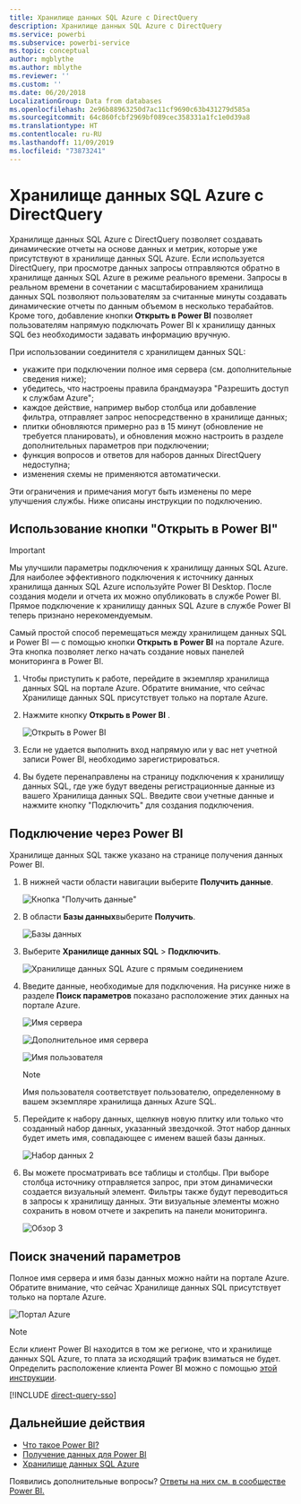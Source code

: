 ```yaml
---
title: Хранилище данных SQL Azure с DirectQuery
description: Хранилище данных SQL Azure с DirectQuery
ms.service: powerbi
ms.subservice: powerbi-service
ms.topic: conceptual
author: mgblythe
ms.author: mblythe
ms.reviewer: ''
ms.custom: ''
ms.date: 06/20/2018
LocalizationGroup: Data from databases
ms.openlocfilehash: 2e96b88963250d7ac11cf9690c63b431279d585a
ms.sourcegitcommit: 64c860fcbf2969bf089cec358331a1fc1e0d39a8
ms.translationtype: HT
ms.contentlocale: ru-RU
ms.lasthandoff: 11/09/2019
ms.locfileid: "73873241"
---
```

# <a name="azure-sql-data-warehouse-with-directquery"></a>Хранилище данных SQL Azure с DirectQuery

Хранилище данных SQL Azure с DirectQuery позволяет создавать динамические отчеты на основе данных и метрик, которые уже присутствуют в хранилище данных SQL Azure. Если используется DirectQuery, при просмотре данных запросы отправляются обратно в хранилище данных SQL Azure в режиме реального времени. Запросы в реальном времени в сочетании с масштабированием хранилища данных SQL позволяют пользователям за считанные минуты создавать динамические отчеты по данным объемом в несколько терабайтов. Кроме того, добавление кнопки **Открыть в Power BI** позволяет пользователям напрямую подключать Power BI к хранилищу данных SQL без необходимости задавать информацию вручную.

При использовании соединителя с хранилищем данных SQL:

* укажите при подключении полное имя сервера (см. дополнительные сведения ниже);
* убедитесь, что настроены правила брандмауэра "Разрешить доступ к службам Azure";
* каждое действие, например выбор столбца или добавление фильтра, отправляет запрос непосредственно в хранилище данных;
* плитки обновляются примерно раз в 15 минут (обновление не требуется планировать),  и обновления можно настроить в разделе дополнительных параметров при подключении;
* функция вопросов и ответов для наборов данных DirectQuery недоступна;
* изменения схемы не применяются автоматически.

Эти ограничения и примечания могут быть изменены по мере улучшения службы. Ниже описаны инструкции по подключению.

## <a name="using-the-open-in-power-bi-button"></a>Использование кнопки "Открыть в Power BI"

> [!Important]
> Мы улучшили параметры подключения к хранилищу данных SQL Azure.  Для наиболее эффективного подключения к источнику данных хранилища данных SQL Azure используйте Power BI Desktop.  После создания модели и отчета их можно опубликовать в службе Power BI.  Прямое подключение к хранилищу данных SQL Azure в службе Power BI теперь признано нерекомендуемым.

Самый простой способ перемещаться между хранилищем данных SQL и Power BI — с помощью кнопки **Открыть в Power BI** на портале Azure. Эта кнопка позволяет легко начать создание новых панелей мониторинга в Power BI.

1. Чтобы приступить к работе, перейдите в экземпляр хранилища данных SQL на портале Azure. Обратите внимание, что сейчас Хранилище данных SQL присутствует только на портале Azure.

2. Нажмите кнопку **Открыть в Power BI** .

    ![Открыть в Power BI](media/service-azure-sql-data-warehouse-with-direct-connect/openinpowerbi.png)

3. Если не удается выполнить вход напрямую или у вас нет учетной записи Power BI, необходимо зарегистрироваться.

4. Вы будете перенаправлены на страницу подключения к хранилищу данных SQL, где уже будут введены регистрационные данные из вашего Хранилища данных SQL. Введите свои учетные данные и нажмите кнопку "Подключить" для создания подключения.

## <a name="connecting-through-power-bi"></a>Подключение через Power BI

Хранилище данных SQL также указано на странице получения данных Power BI. 

1. В нижней части области навигации выберите **Получить данные**.  

    ![Кнопка "Получить данные"](media/service-azure-sql-data-warehouse-with-direct-connect/getdatabutton.png)

2. В области **Базы данных**выберите **Получить**.

    ![Базы данных](media/service-azure-sql-data-warehouse-with-direct-connect/databases.png)

3. Выберите **Хранилище данных SQL** \> **Подключить**.

    ![Хранилище данных SQL Azure с прямым соединением](media/service-azure-sql-data-warehouse-with-direct-connect/azuresqldatawarehouseconnect.png)

4. Введите данные, необходимые для подключения. На рисунке ниже в разделе **Поиск параметров** показано расположение этих данных на портале Azure.

    ![Имя сервера](media/service-azure-sql-data-warehouse-with-direct-connect/servername.png)

    ![Дополнительное имя сервера](media/service-azure-sql-data-warehouse-with-direct-connect/servernamewithadvanced.png)

    ![Имя пользователя](media/service-azure-sql-data-warehouse-with-direct-connect/username.png)

   > [!NOTE]
   > Имя пользователя соответствует пользователю, определенному в вашем экземпляре хранилища данных Azure SQL.

5. Перейдите к набору данных, щелкнув новую плитку или только что созданный набор данных, указанный звездочкой. Этот набор данных будет иметь имя, совпадающее с именем вашей базы данных.

    ![Набор данных 2](media/service-azure-sql-data-warehouse-with-direct-connect/dataset2.png)

6. Вы можете просматривать все таблицы и столбцы. При выборе столбца источнику отправляется запрос, при этом динамически создается визуальный элемент. Фильтры также будут переводиться в запросы к хранилищу данных. Эти визуальные элементы можно сохранить в новом отчете и закрепить на панели мониторинга.

    ![Обзор 3](media/service-azure-sql-data-warehouse-with-direct-connect/explore3.png)

## <a name="finding-parameter-values"></a>Поиск значений параметров

Полное имя сервера и имя базы данных можно найти на портале Azure. Обратите внимание, что сейчас Хранилище данных SQL присутствует только на портале Azure.

![Портал Azure](media/service-azure-sql-data-warehouse-with-direct-connect/azureportal.png)

> [!NOTE]
> Если клиент Power BI находится в том же регионе, что и хранилище данных SQL Azure, то плата за исходящий трафик взиматься не будет. Определить расположение клиента Power BI можно с помощью [этой инструкции](https://docs.microsoft.com/power-bi/service-admin-where-is-my-tenant-located).

[!INCLUDE [direct-query-sso](includes/direct-query-sso.md)]

## <a name="next-steps"></a>Дальнейшие действия

* [Что такое Power BI?](fundamentals/power-bi-overview.md)  
* [Получение данных для Power BI](service-get-data.md)  
* [Хранилище данных SQL Azure](/azure/sql-data-warehouse/sql-data-warehouse-overview-what-is/)

Появились дополнительные вопросы? [Ответы на них см. в сообществе Power BI.](https://community.powerbi.com/)
